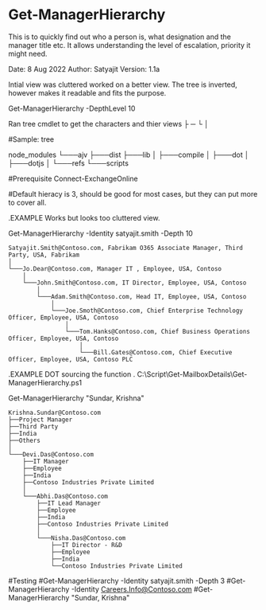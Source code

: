 # Get-ManagerHierarchy
This is to quickly find out who a person is, what designation and the manager title etc. It allows understanding the level of escalation, priority it might need.

Date: 8 Aug 2022
Author: Satyajit
Version: 1.1a

Intial view was cluttered worked on a better view. The tree is inverted, however makes it readable and fits the purpose.

Get-ManagerHierarchy -DepthLevel 10  

Ran tree cmdlet to get the characters and thier views
├ ─ └ │

#Sample:
tree

node_modules
└───ajv
    ├───dist
    ├───lib
    │   ├───compile
    │   ├───dot
    │   ├───dotjs
    │   └───refs
    └───scripts

#Prerequisite
Connect-ExchangeOnline


#Default hieracy is 3, should be good for most cases, but they can put more to cover all.

   
.EXAMPLE
   Works but looks too cluttered view.

   Get-ManagerHierarchy -Identity satyajit.smith -Depth 10

    Satyajit.Smith@Contoso.com, Fabrikam O365 Associate Manager, Third Party, USA, Fabrikam
    │
    └───Jo.Dear@Contoso.com, Manager IT , Employee, USA, Contoso 
        │
        └───John.Smith@Contoso.com, IT Director, Employee, USA, Contoso 
            │
            └───Adam.Smith@Contoso.com, Head IT, Employee, USA, Contoso 
                │
                └───Joe.Smoth@Contoso.com, Chief Enterprise Technology Officer, Employee, USA, Contoso 
                    │
                    └───Tom.Hanks@Contoso.com, Chief Business Operations Officer, Employee, USA, Contoso 
                        │
                        └───Bill.Gates@Contoso.com, Chief Executive Officer, Employee, USA, Contoso PLC
.EXAMPLE
   DOT sourcing the function
   . C:\Script\Get-MailboxDetails\Get-ManagerHierarchy.ps1

   Get-ManagerHierarchy "Sundar, Krishna"

    Krishna.Sundar@Contoso.com
    ├──Project Manager
    ├──Third Party
    ├──India
    ├──Others
    │
    └───Devi.Das@Contoso.com
        ├──IT Manager
        ├──Employee
        ├──India
        ├──Contoso Industries Private Limited
        │
        └───Abhi.Das@Contoso.com
            ├──IT Lead Manager
            ├──Employee
            ├──India
            ├──Contoso Industries Private Limited
            │
            └───Nisha.Das@Contoso.com
                ├──IT Director - R&D
                ├──Employee
                ├──India
                └──Contoso Industries Private Limited
                
                
#Testing
#Get-ManagerHierarchy -Identity satyajit.smith -Depth 3
#Get-ManagerHierarchy -Identity Careers.Info@Contoso.com
#Get-ManagerHierarchy "Sundar, Krishna"

